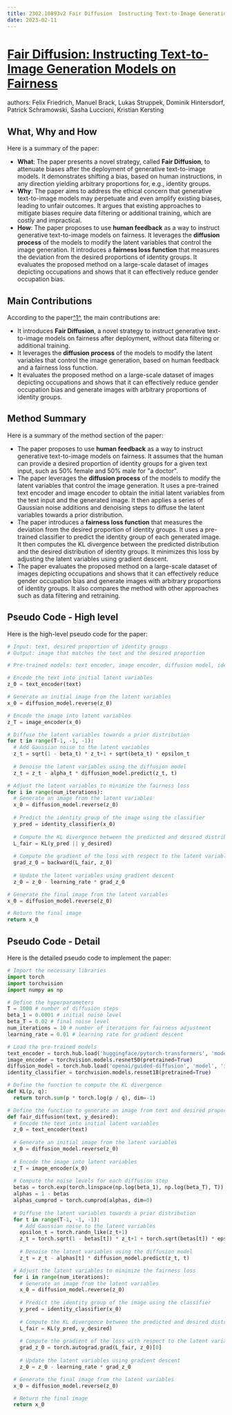 ```yaml
---
title: 2302.10893v2 Fair Diffusion  Instructing Text-to-Image Generation Models on Fairness
date: 2023-02-11
---
```


# [Fair Diffusion: Instructing Text-to-Image Generation Models on Fairness](http://arxiv.org/abs/2302.10893v2)

authors: Felix Friedrich, Manuel Brack, Lukas Struppek, Dominik Hintersdorf, Patrick Schramowski, Sasha Luccioni, Kristian Kersting


## What, Why and How

[1]: https://arxiv.org/abs/2302.10893 "[2302.10893] Fair Diffusion: Instructing Text-to-Image Generation ..."
[2]: https://arxiv.org/pdf/2302.10893v2.pdf "arXiv:2302.10893v2 [cs.LG] 2 Jun 2023"
[3]: http://export.arxiv.org/abs/2201.10893v2 "[2201.10893v2] Enhancing the force sensitivity of squeezed light ..."

Here is a summary of the paper:

- **What**: The paper presents a novel strategy, called **Fair Diffusion**, to attenuate biases after the deployment of generative text-to-image models. It demonstrates shifting a bias, based on human instructions, in any direction yielding arbitrary proportions for, e.g., identity groups.
- **Why**: The paper aims to address the ethical concern that generative text-to-image models may perpetuate and even amplify existing biases, leading to unfair outcomes. It argues that existing approaches to mitigate biases require data filtering or additional training, which are costly and impractical.
- **How**: The paper proposes to use **human feedback** as a way to instruct generative text-to-image models on fairness. It leverages the **diffusion process** of the models to modify the latent variables that control the image generation. It introduces a **fairness loss function** that measures the deviation from the desired proportions of identity groups. It evaluates the proposed method on a large-scale dataset of images depicting occupations and shows that it can effectively reduce gender occupation bias.


## Main Contributions

[1]: https://arxiv.org/abs/2302.10893 "[2302.10893] Fair Diffusion: Instructing Text-to-Image Generation ..."
[2]: https://arxiv.org/pdf/2302.10893v2.pdf "arXiv:2302.10893v2 [cs.LG] 2 Jun 2023"
[3]: http://export.arxiv.org/abs/2201.10893v2 "[2201.10893v2] Enhancing the force sensitivity of squeezed light ..."

According to the paper[^1^][1], the main contributions are:

- It introduces **Fair Diffusion**, a novel strategy to instruct generative text-to-image models on fairness after deployment, without data filtering or additional training.
- It leverages the **diffusion process** of the models to modify the latent variables that control the image generation, based on human feedback and a fairness loss function.
- It evaluates the proposed method on a large-scale dataset of images depicting occupations and shows that it can effectively reduce gender occupation bias and generate images with arbitrary proportions of identity groups.

## Method Summary

[1]: https://arxiv.org/abs/2302.10893 "[2302.10893] Fair Diffusion: Instructing Text-to-Image Generation ..."
[2]: https://arxiv.org/pdf/2302.10893v2.pdf "arXiv:2302.10893v2 [cs.LG] 2 Jun 2023"
[3]: http://export.arxiv.org/abs/2201.10893v2 "[2201.10893v2] Enhancing the force sensitivity of squeezed light ..."

Here is a summary of the method section of the paper:

- The paper proposes to use **human feedback** as a way to instruct generative text-to-image models on fairness. It assumes that the human can provide a desired proportion of identity groups for a given text input, such as 50% female and 50% male for "a doctor".
- The paper leverages the **diffusion process** of the models to modify the latent variables that control the image generation. It uses a pre-trained text encoder and image encoder to obtain the initial latent variables from the text input and the generated image. It then applies a series of Gaussian noise additions and denoising steps to diffuse the latent variables towards a prior distribution.
- The paper introduces a **fairness loss function** that measures the deviation from the desired proportion of identity groups. It uses a pre-trained classifier to predict the identity group of each generated image. It then computes the KL divergence between the predicted distribution and the desired distribution of identity groups. It minimizes this loss by adjusting the latent variables using gradient descent.
- The paper evaluates the proposed method on a large-scale dataset of images depicting occupations and shows that it can effectively reduce gender occupation bias and generate images with arbitrary proportions of identity groups. It also compares the method with other approaches such as data filtering and retraining.

## Pseudo Code - High level

Here is the high-level pseudo code for the paper:

```python
# Input: text, desired proportion of identity groups
# Output: image that matches the text and the desired proportion

# Pre-trained models: text encoder, image encoder, diffusion model, identity classifier

# Encode the text into initial latent variables
z_0 = text_encoder(text)

# Generate an initial image from the latent variables
x_0 = diffusion_model.reverse(z_0)

# Encode the image into latent variables
z_T = image_encoder(x_0)

# Diffuse the latent variables towards a prior distribution
for t in range(T-1, -1, -1):
  # Add Gaussian noise to the latent variables
  z_t = sqrt(1 - beta_t) * z_t+1 + sqrt(beta_t) * epsilon_t
  
  # Denoise the latent variables using the diffusion model
  z_t = z_t - alpha_t * diffusion_model.predict(z_t, t)

# Adjust the latent variables to minimize the fairness loss
for i in range(num_iterations):
  # Generate an image from the latent variables
  x_0 = diffusion_model.reverse(z_0)
  
  # Predict the identity group of the image using the classifier
  y_pred = identity_classifier(x_0)
  
  # Compute the KL divergence between the predicted and desired distributions
  L_fair = KL(y_pred || y_desired)
  
  # Compute the gradient of the loss with respect to the latent variables
  grad_z_0 = backward(L_fair, z_0)
  
  # Update the latent variables using gradient descent
  z_0 = z_0 - learning_rate * grad_z_0

# Generate the final image from the latent variables
x_0 = diffusion_model.reverse(z_0)

# Return the final image
return x_0
```


## Pseudo Code - Detail

Here is the detailed pseudo code to implement the paper:

```python
# Import the necessary libraries
import torch
import torchvision
import numpy as np

# Define the hyperparameters
T = 1000 # number of diffusion steps
beta_1 = 0.0001 # initial noise level
beta_T = 0.02 # final noise level
num_iterations = 10 # number of iterations for fairness adjustment
learning_rate = 0.01 # learning rate for gradient descent

# Load the pre-trained models
text_encoder = torch.hub.load('huggingface/pytorch-transformers', 'model', 'gpt2')
image_encoder = torchvision.models.resnet50(pretrained=True)
diffusion_model = torch.hub.load('openai/guided-diffusion', 'model', 'imagenet-1024')
identity_classifier = torchvision.models.resnet18(pretrained=True)

# Define the function to compute the KL divergence
def KL(p, q):
  return torch.sum(p * torch.log(p / q), dim=-1)

# Define the function to generate an image from text and desired proportion
def fair_diffusion(text, y_desired):
  # Encode the text into initial latent variables
  z_0 = text_encoder(text)
  
  # Generate an initial image from the latent variables
  x_0 = diffusion_model.reverse(z_0)
  
  # Encode the image into latent variables
  z_T = image_encoder(x_0)
  
  # Compute the noise levels for each diffusion step
  betas = torch.exp(torch.linspace(np.log(beta_1), np.log(beta_T), T))
  alphas = 1 - betas
  alphas_cumprod = torch.cumprod(alphas, dim=0)
  
  # Diffuse the latent variables towards a prior distribution
  for t in range(T-1, -1, -1):
    # Add Gaussian noise to the latent variables
    epsilon_t = torch.randn_like(z_t+1)
    z_t = torch.sqrt(1 - betas[t]) * z_t+1 + torch.sqrt(betas[t]) * epsilon_t
    
    # Denoise the latent variables using the diffusion model
    z_t = z_t - alphas[t] * diffusion_model.predict(z_t, t)

  # Adjust the latent variables to minimize the fairness loss
  for i in range(num_iterations):
    # Generate an image from the latent variables
    x_0 = diffusion_model.reverse(z_0)
    
    # Predict the identity group of the image using the classifier
    y_pred = identity_classifier(x_0)
    
    # Compute the KL divergence between the predicted and desired distributions
    L_fair = KL(y_pred, y_desired)
    
    # Compute the gradient of the loss with respect to the latent variables
    grad_z_0 = torch.autograd.grad(L_fair, z_0)[0]
    
    # Update the latent variables using gradient descent
    z_0 = z_0 - learning_rate * grad_z_0

  # Generate the final image from the latent variables
  x_0 = diffusion_model.reverse(z_0)

  # Return the final image
  return x_0

```